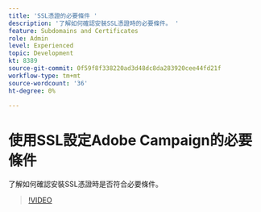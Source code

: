 ```yaml
---
title: 'SSL憑證的必要條件 '
description: '了解如何確認安裝SSL憑證時的必要條件。 '
feature: Subdomains and Certificates
role: Admin
level: Experienced
topic: Development
kt: 8389
source-git-commit: 0f59f8f338220ad3d48dc8da283920cee44fd21f
workflow-type: tm+mt
source-wordcount: '36'
ht-degree: 0%

---
```



# 使用SSL設定Adobe Campaign的必要條件

了解如何確認安裝SSL憑證時是否符合必要條件。

>[!VIDEO](https://video.tv.adobe.com/v/335894?quality=12)
